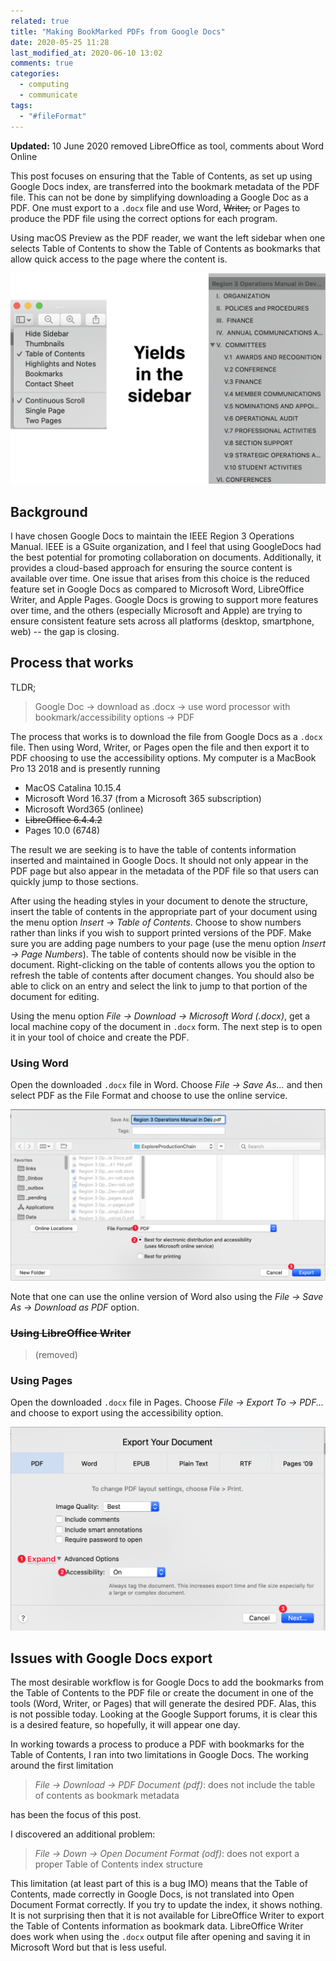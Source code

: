 ```yaml
---
related: true
title: "Making BookMarked PDFs from Google Docs"
date: 2020-05-25 11:28
last_modified_at: 2020-06-10 13:02
comments: true
categories:
  - computing
  - communicate
tags:
  - "#fileFormat"
---
```


**Updated:** 10 June 2020 removed LibreOffice as tool, comments about Word Online

This post focuses on ensuring that the Table of Contents, as set up using Google Docs index, are transferred into the bookmark metadata of the PDF file. This can not be done by simplifying downloading a Google Doc as a PDF. One must export to a `.docx` file and use Word, ~~Writer,~~ or Pages to produce the PDF file using the correct options for each program.

Using macOS Preview as the PDF reader, we want the left sidebar when one selects Table of Contents to show the Table of Contents as bookmarks that allow quick access to the page where the content is.

![Preview showing sidebar with Table of Contents selected and results](/assets/images/sidebar-toc.png)

<!--more-->

## Background

I have chosen Google Docs to maintain the IEEE Region 3 Operations Manual. IEEE is a GSuite organization, and I feel that using GoogleDocs had the best potential for promoting collaboration on documents. Additionally, it provides a cloud-based approach for ensuring the source content is available over time. One issue that arises from this choice is the reduced feature set in Google Docs as compared to Microsoft Word, LibreOffice Writer, and Apple Pages. Google Docs is growing to support more features over time, and the others (especially Microsoft and Apple) are trying to ensure consistent feature sets across all platforms (desktop, smartphone, web) -- the gap is closing.

## Process that works

TLDR;

> Google Doc → download as .docx → use word processor with bookmark/accessibility options → PDF

The process that works is to download the file from Google Docs as a `.docx` file. Then using Word, Writer, or Pages open the file and then export it to PDF choosing to use the accessibility options. My computer is a MacBook Pro 13 2018 and is presently running

* MacOS Catalina 10.15.4
* Microsoft Word 16.37 (from a Microsoft 365 subscription)
* Microsoft Word365 (onlinee)
* ~~LibreOffice 6.4.4.2~~
* Pages 10.0 (6748)

The result we are seeking is to have the table of contents information inserted and maintained in Google Docs. It should not only appear in the PDF page but also appear in the metadata of the PDF file so that users can quickly jump to those sections.

After using the heading styles in your document to denote the structure, insert the table of contents in the appropriate part of your document using the menu option *Insert → Table of Contents*. Choose to show numbers rather than links if you wish to support printed versions of the PDF. Make sure you are adding page numbers to your page (use the menu option *Insert → Page Numbers*). The table of contents should now be visible in the document. Right-clicking on the table of contents allows you the option to refresh the table of contents after document changes. You should also be able to click on an entry and select the link to jump to that portion of the document for editing.

Using the menu option *File → Download → Microsoft Word (.docx)*, get a local machine copy of the document in `.docx` form. The next step is to open it in your tool of choice and create the PDF.

### Using Word

Open the downloaded `.docx` file in Word. Choose *File → Save As...* and then select PDF as the File Format and choose to use the online service.

![Using Word's File → SaveAs...](/assets/images/word-pdf.png)

Note that one can use the online version of Word also using the *File → Save As → Download as PDF* option.

### ~~Using LibreOffice Writer~~

> (removed)

### Using Pages

Open the downloaded `.docx` file in Pages. Choose *File → Export To → PDF...* and choose to export using the accessibility option.

![Using Pages's File → Export To → PDF...](/assets/images/pages-pdf.png)

## Issues with Google Docs export

The most desirable workflow is for Google Docs to add the bookmarks from the Table of Contents to the PDF file or create the document in one of the tools (Word, Writer, or Pages) that will generate the desired PDF. Alas, this is not possible today. Looking at the Google Support forums, it is clear this is a desired feature, so hopefully, it will appear one day.

In working towards a process to produce a PDF with bookmarks for the Table of Contents, I ran into two limitations in Google Docs. The working around the first limitation

> *File → Download → PDF Document (pdf)*: does not include the table of contents as bookmark metadata

has been the focus of this post.

I discovered an additional problem:

> *File → Down → Open Document Format (odf)*: does not export a proper Table of Contents index structure

This limitation (at least part of this is a bug IMO) means that the Table of Contents, made correctly in Google Docs, is not translated into Open Document Format correctly. If you try to update the index, it shows nothing. It is not surprising then that it is not available for LibreOffice Writer to export the Table of Contents information as bookmark data. LibreOffice Writer does work when using the `.docx` output file after opening and saving it in Microsoft Word but that is less useful.

